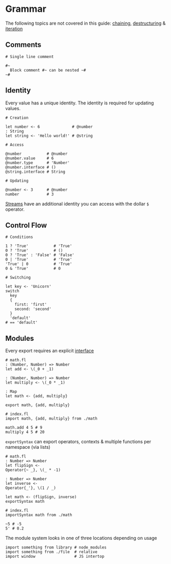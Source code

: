 # Grammar

The following topics are not covered in this guide:
[chaining](./functions.md#chaining), [destructuring](./functions.md#destructuring) & [iteration](./types.md#arrays)

## Comments

```fl
# Single line comment

#~
  Block comment #~ can be nested ~#
~#
```

## Identity

Every value has a unique identity. The identity is required for updating values.

```fl
# Creation

let number <- 6              # @number
: String
let string <- 'Hello world!' # @string

# Access

@number           # @number
@number.value     # 6
@number.type      # 'Number'
@number.interface # ()
@string.interface # String

# Updating

@number <- 3      # @number
number            # 3
```

[Streams](./streams.md) have an additional identity you can access with the dollar `$` operator.

## Control Flow

```fl
# Conditions

1 ? 'True'           # 'True'
0 ? 'True'           # ()
0 ? 'True' : 'False' # 'False'
0 | 'True'           # 'True'
'True' | 0           # 'True'
0 & 'True'           # 0

# Switching

let key <- 'Unicorn'
switch
  key
  {
    first: 'first'
    second: 'second'
  }
  'default'
# == 'default'
```

## Modules

Every export requires an explicit [interface](./interfaces.md)

```fl
# math.fl
: (Number, Number) => Number
let add <- \(_0 + _1)

: (Number, Number) => Number
let multiply <- \(_0 * _1)

: Map
let math <- {add, multiply}

export math, {add, multiply}

# index.fl
import math, {add, multiply} from ./math

math.add 4 5 # 9
multiply 4 5 # 20
```

`exportSyntax` can export operators, contexts & multiple functions per namespace (via lists)

```fl
# math.fl
: Number => Number
let flipSign <-
Operator{~ _}, \(_ * -1)

: Number => Number
let inverse <-
Operator{_'}, \(1 / _)

let math <- (flipSign, inverse)
exportSyntax math

# index.fl
importSyntax math from ./math

~5 # -5
5' # 0.2
```

The module system looks in one of three locations depending on usage

```fl
import something from library # node_modules
import something from ./file  # relative
import window                 # JS intertop
```

